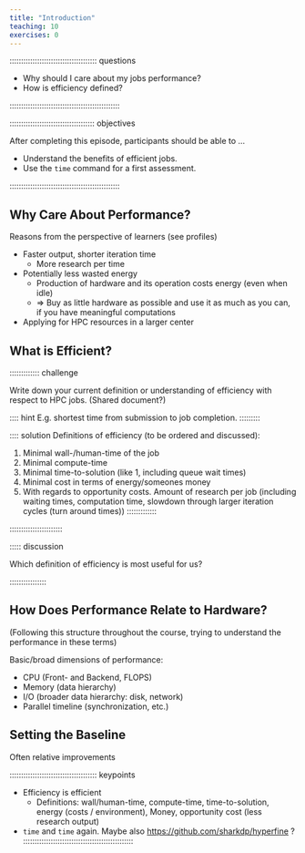 ```yaml
---
title: "Introduction"
teaching: 10
exercises: 0
---
```


:::::::::::::::::::::::::::::::::::::: questions 

- Why should I care about my jobs performance?
- How is efficiency defined?

::::::::::::::::::::::::::::::::::::::::::::::::

::::::::::::::::::::::::::::::::::::: objectives

After completing this episode, participants should be able to …

- Understand the benefits of efficient jobs.
- Use the `time` command for a first assessment.

::::::::::::::::::::::::::::::::::::::::::::::::

<!-- EPISODE CONTENT HERE -->

## Why Care About Performance?
Reasons from the perspective of learners (see profiles)

- Faster output, shorter iteration time
   - More research per time
- Potentially less wasted energy
   - Production of hardware and its operation costs energy (even when idle)
   - => Buy as little hardware as possible and use it as much as you can, if you have meaningful computations
- Applying for HPC resources in a larger center


## What is Efficient?

::::::::::::: challenge

Write down your current definition or understanding of efficiency with respect to HPC jobs. (Shared document?)

:::: hint
E.g. shortest time from submission to job completion.
:::::::::

:::: solution
Definitions of efficiency (to be ordered and discussed):

1. Minimal wall-/human-time of the job
2. Minimal compute-time
3. Minimal time-to-solution (like 1, including queue wait times)
4. Minimal cost in terms of energy/someones money
5. With regards to opportunity costs. Amount of research per job (including waiting times, computation time, slowdown through larger iteration cycles (turn around times))
:::::::::::::

:::::::::::::::::::::::


::::: discussion

Which definition of efficiency is most useful for us?

::::::::::::::::

## How Does Performance Relate to Hardware?
(Following this structure throughout the course, trying to understand the performance in these terms)

Basic/broad dimensions of performance:

- CPU (Front- and Backend, FLOPS)
- Memory (data hierarchy)
- I/O (broader data hierarchy: disk, network)
- Parallel timeline (synchronization, etc.)

## Setting the Baseline
Often relative improvements

:::::::::::::::::::::::::::::::::::::: keypoints
- Efficiency is efficient
   - Definitions: wall/human-time, compute-time, time-to-solution, energy (costs / environment), Money, opportunity cost (less research output)
- `time` and `time` again. Maybe also https://github.com/sharkdp/hyperfine ?
::::::::::::::::::::::::::::::::::::::::::::::::
